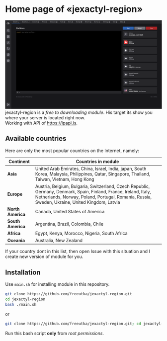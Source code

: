 # Home page of «jexactyl-region»

![Full Screen showcase](https://github.com/freeutka/jexactyl-region/blob/main/pictures/full_screen.png?raw=true)
jexactyl-region is a *free to downloading module*. His target its show you where your server is located right now. 
<br/> Working with API of https://ipapi.is.

## Available countries

Here are only the most popular countries on the Internet, namely:

| Continent         | Countries in module                                                                                                                                                                                         |
|-------------------|------------------------------------------------------------------------------------------------------------------------------------------------------------------------------------------------------------|
| **Asia**          | United Arab Emirates, China, Israel, India, japan, South Korea, Malaysia, Philippines, Qatar, Singapore, Thailand, Taiwan, Vietnam, Hong Kong                                                               |
| **Europe**        | Austria, Belgium, Bulgaria, Switzerland, Czech Republic, Germany, Denmark, Spain, Finland, France, Ireland, Italy, Netherlands, Norway, Poland, Portugal, Romania, Russia, Sweden, Ukraine, United Kingdom, Latvia |
| **North America** | Canada, United States of America                                                                                                                                                                           |
| **South America** | Argentina, Brazil, Colombia, Chile                                                                                                                                                                         |
| **Africa**        | Egypt, Kenya, Morocco, Nigeria, South Africa                                                                                                                                                               |
| **Oceania**       | Australia, New Zealand                                                                                                                                                                                     |

If your country dont in this list, then open Issue with this situation and I create new version of module for you.

## Installation

Use `main.sh` for installing module in this repository.

```bash
git clone https://github.com/freeutka/jexactyl-region.git
cd jexactyl-region
bash ./main.sh
```

or

```bash
git clone https://github.com/freeutka/jexactyl-region.git; cd jexactyl-region; bash ./main.sh
```

Run this bash script **only** from *root permissions*.